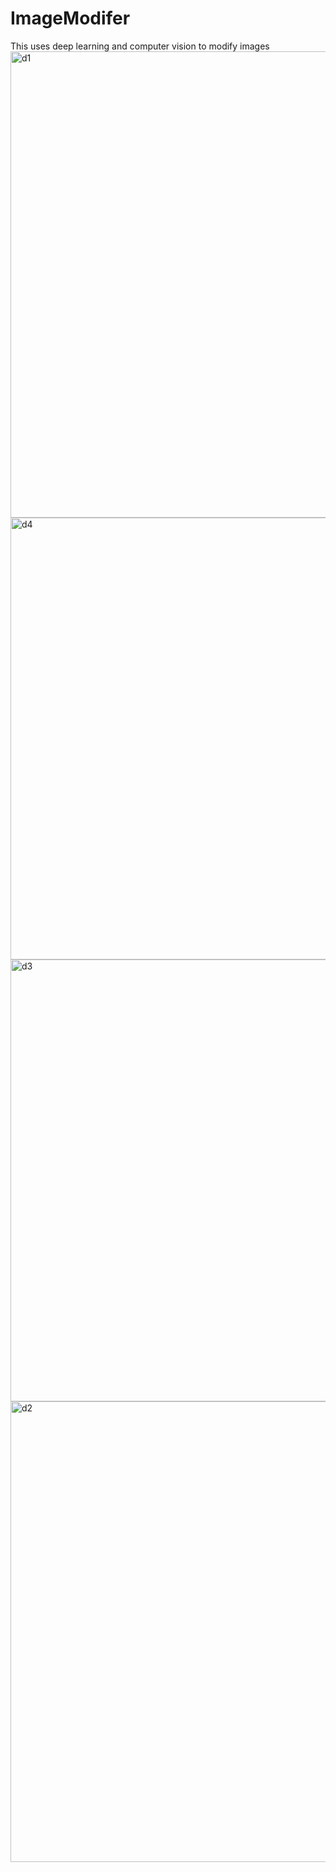 # ImageModifer
This uses deep learning and computer vision to modify images
<img width="746" alt="d1" src="https://github.com/Dragonwinner/ImageModifer/assets/114378193/7b341216-dcd8-43d7-b580-2f5227d8c1c6">
<img width="707" alt="d4" src="https://github.com/Dragonwinner/ImageModifer/assets/114378193/e1455088-af5f-4e01-bf51-398d3b52c503">
<img width="707" alt="d3" src="https://github.com/Dragonwinner/ImageModifer/assets/114378193/f0fdb081-b919-4448-b275-84ad2dfa4a29">
<img width="737" alt="d2" src="https://github.com/Dragonwinner/ImageModifer/assets/114378193/a066ca21-2239-4bad-b25c-68a62b691a50">
